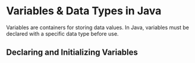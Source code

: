 # Variables & Data Types in Java

Variables are containers for storing data values. In Java, variables must be declared with a specific data type before use.

## Declaring and Initializing Variables


